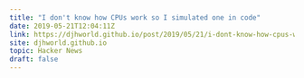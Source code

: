 ```yaml
---
title: "I don't know how CPUs work so I simulated one in code"
date: 2019-05-21T12:04:11Z
link: https://djhworld.github.io/post/2019/05/21/i-dont-know-how-cpus-work-so-i-simulated-one-in-code/?utm_medium=RSS&utm_source=hune
site: djhworld.github.io
topic: Hacker News
draft: false
---
```

